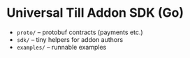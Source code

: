 # Universal Till Addon SDK (Go)

- `proto/` – protobuf contracts (payments etc.)
- `sdk/` – tiny helpers for addon authors
- `examples/` – runnable examples
